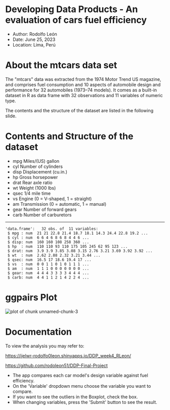 



Developing Data Products - An evaluation of cars fuel efficiency
=================================
- Author: Rodolfo León
- Date: June 25, 2023
- Location: Lima, Perú


About the mtcars data set
=================================
The "mtcars" data was extracted from the 1974 Motor Trend US magazine, and comprises fuel consumption and 10 aspects of automobile design and performance for 32 automobiles (1973–74 models). It comes as a built-in dataset in R as data frame with 32 observations and 11 variables of numeric type.

The contents and the structure of the dataset are listed in the following slide.

Contents and Structure of the dataset
=================================
- mpg	Miles/(US) gallon
- cyl	Number of cylinders
- disp	Displacement (cu.in.)
- hp	Gross horsepower
- drat	Rear axle ratio
- wt	Weight (1000 lbs)
- qsec	1/4 mile time
- vs	Engine (0 = V-shaped, 1 = straight)
- am	Transmission (0 = automatic, 1 = manual)
- gear	Number of forward gears
- carb	Number of carburetors

***


```
'data.frame':	32 obs. of  11 variables:
 $ mpg : num  21 21 22.8 21.4 18.7 18.1 14.3 24.4 22.8 19.2 ...
 $ cyl : num  6 6 4 6 8 6 8 4 4 6 ...
 $ disp: num  160 160 108 258 360 ...
 $ hp  : num  110 110 93 110 175 105 245 62 95 123 ...
 $ drat: num  3.9 3.9 3.85 3.08 3.15 2.76 3.21 3.69 3.92 3.92 ...
 $ wt  : num  2.62 2.88 2.32 3.21 3.44 ...
 $ qsec: num  16.5 17 18.6 19.4 17 ...
 $ vs  : num  0 0 1 1 0 1 0 1 1 1 ...
 $ am  : num  1 1 1 0 0 0 0 0 0 0 ...
 $ gear: num  4 4 4 3 3 3 3 4 4 4 ...
 $ carb: num  4 4 1 1 2 1 4 2 2 4 ...
```

ggpairs Plot
=================================
![plot of chunk unnamed-chunk-3](DDP_FinalProjectPitch-figure/unnamed-chunk-3-1.png)

Documentation
================================
To view the analysis you may refer to:

https://ijelwr-rodolfo0leon.shinyapps.io/DDP_week4_RLeon/

https://github.com/rodoleon51/DDP-Final-Project

- The app compares each car model's design variable against fuel efficiency.
- On the 'Variable' dropdown menu choose the variable you want to compare.
- If you want to see the outliers in the Boxplot, check the box.
- When changing variables, press the 'Submit' button to see the result.
